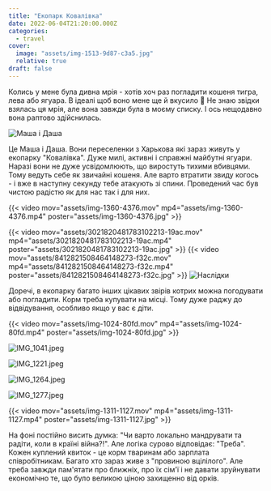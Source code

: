 ```yaml
---
title: "Екопарк Ковалівка"
date: 2022-06-04T21:20:00.000Z
categories:
  - travel
cover:
  image: "assets/img-1513-9d87-c3a5.jpg"
  relative: true
draft: false
---
```


Колись у мене була дивна мрія - хотів хоч раз погладити кошеня тигра, лева або ягуара. В ідеалі щоб воно мене ще й вкусило 🙂 Не знаю звідки взялась ця мрія, але вона завжди була в моєму списку. І ось нещодавно вона раптово здійснилась.

![Маша і Даша](assets/masha-i-dasha-3800.jpeg "Маша і Даша")

Це Маша і Даша. Вони переселенки з Харькова які зараз живуть у екопарку "Ковалівка". Дуже милі, активні і справжні майбутні ягуари. Наразі вони не дуже усвідомлюють, що виростуть тихими вбивцями. Тому ведуть себе як звичайні кошеня. Але варто втратити звиду когось - і вже в наступну секунду тебе атакують зі спини. Проведений час був чистою радістю як для нас так і для них.

{{< video mov="assets/img-1360-4376.mov" mp4="assets/img-1360-4376.mp4" poster="assets/img-1360-4376.jpg" >}}

{{< video mov="assets/3021820481783102213-19ac.mov" mp4="assets/3021820481783102213-19ac.mp4" poster="assets/3021820481783102213-19ac.jpg" >}}
{{< video mov="assets/8412821508464148273-f32c.mov" mp4="assets/8412821508464148273-f32c.mp4" poster="assets/8412821508464148273-f32c.jpg" >}}
![Наслідки](assets/naslidki-eca8.jpg "Наслідки")

Доречі, в екопарку багато інших цікавих звірів котрих можна погодувати або погладити. Корм треба купувати на місці. Тому дуже раджу до відвідування, особливо якщо у вас є діти.

{{< video mov="assets/img-1024-80fd.mov" mp4="assets/img-1024-80fd.mp4" poster="assets/img-1024-80fd.jpg" >}}

![IMG_1041.jpeg](assets/img-1041-d354.jpg)

![IMG_1221.jpeg](assets/img-1221-65c1.jpg)

![IMG_1264.jpeg](assets/img-1264-df65.jpg)

![IMG_1277.jpeg](assets/img-1277-7098.jpg)

{{< video mov="assets/img-1311-1127.mov" mp4="assets/img-1311-1127.mp4" poster="assets/img-1311-1127.jpg" >}}

На фоні постійно висить думка: "Чи варто локально мандрувати та радіти, коли в країні війна?!". Але логіка сурово відповідає: "Треба". Кожен куплений квиток - це корм тваринам або зарплата співробітникам. Багато хто зараз живе з "провиною вцілілого". Але треба завжди пам'ятати про ближніх, про їх сім'ї і не давати зруйнувати економічно те, що було великою ціною захищенно від орків.
